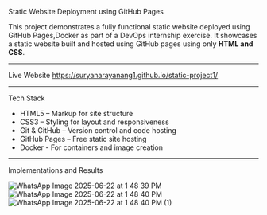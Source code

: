 Static Website Deployment using GitHub Pages

This project demonstrates a fully functional static website deployed using GitHub Pages,Docker as part of a DevOps internship exercise. It showcases a static website built and hosted using GitHub pages using only **HTML and CSS**.

---

Live Website
https://suryanarayanang1.github.io/static-project1/

---

Tech Stack

- HTML5 – Markup for site structure  
- CSS3 – Styling for layout and responsiveness  
- Git & GitHub – Version control and code hosting  
- GitHub Pages – Free static site hosting
- Docker - For containers and image creation

---

Implementations and Results

![WhatsApp Image 2025-06-22 at 1 48 39 PM](https://github.com/user-attachments/assets/230b7a44-ada2-49fe-83d1-0cc34b7891ce)
![WhatsApp Image 2025-06-22 at 1 48 40 PM](https://github.com/user-attachments/assets/4fd0ff7f-115e-4c8e-b80e-a34e706b4500)
![WhatsApp Image 2025-06-22 at 1 48 40 PM (1)](https://github.com/user-attachments/assets/5864fe45-fd76-43af-8634-524e8a75947f)

